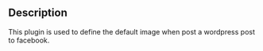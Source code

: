 ## Description

This plugin is used to define the default image when post a wordpress post to facebook.
